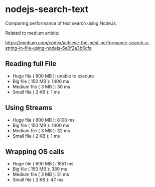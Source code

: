 # nodejs-search-text
Comparing performance of text search using NodeJs.

Related to medium article:

https://medium.com/codex/achieve-the-best-performance-search-a-string-in-file-using-nodejs-6a0f2a3b6cfa

## Reading full File
- Huge file ( 800 MB ): unable to execute
- Big file ( 150 MB ): 1400 ms
- Medium file ( 3 MB ): 30 ms
- Small file ( 2 KB ): 1 ms

## Using Streams
- Huge file ( 800 MB ): 8100 ms
- Big file ( 150 MB ): 1400 ms
- Medium file ( 3 MB ): 32 ms
- Small file ( 2 KB ): 1 ms

## Wrapping OS calls
- Huge file ( 800 MB ): 1851 ms
- Big file ( 150 MB ): 389 ms
- Medium file ( 3 MB ): 51 ms
- Small file ( 2 KB ): 47 ms
